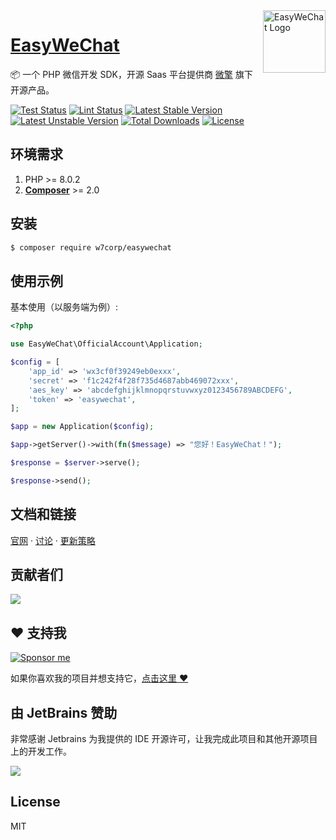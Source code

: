 <img align="right" width="100" src="https://user-images.githubusercontent.com/1472352/49656357-1e874080-fa78-11e8-80ea-69e2103345cf.png" alt="EasyWeChat Logo" expires="2021-08-13" />

<h1 align="left"><a href="https://www.easywechat.com">EasyWeChat</a></h1>

📦 一个 PHP 微信开发 SDK，开源 Saas 平台提供商 [微擎](https://www.easywechat.com/w7team.jpg) 旗下开源产品。

[![Test Status](https://github.com/w7corp/easywechat/workflows/Test/badge.svg)](https://github.com/w7corp/easywechat/actions) 
[![Lint Status](https://github.com/w7corp/easywechat/workflows/Lint/badge.svg)](https://github.com/w7corp/easywechat/actions) 
[![Latest Stable Version](https://poser.pugx.org/w7corp/easywechat/v/stable.svg)](https://packagist.org/packages/w7corp/easywechat) 
[![Latest Unstable Version](https://poser.pugx.org/w7corp/easywechat/v/unstable.svg)](https://packagist.org/packages/w7corp/easywechat)
[![Total Downloads](https://poser.pugx.org/w7corp/easywechat/downloads)](https://packagist.org/packages/w7corp/easywechat) 
[![License](https://poser.pugx.org/w7corp/easywechat/license)](https://packagist.org/packages/w7corp/easywechat) 


## 环境需求

1. PHP >= 8.0.2
2. **[Composer](https://getcomposer.org/)** >= 2.0

## 安装

```bash
$ composer require w7corp/easywechat
```

## 使用示例

基本使用（以服务端为例）:

```php
<?php

use EasyWeChat\OfficialAccount\Application;

$config = [
    'app_id' => 'wx3cf0f39249eb0exxx',
    'secret' => 'f1c242f4f28f735d4687abb469072xxx',
    'aes_key' => 'abcdefghijklmnopqrstuvwxyz0123456789ABCDEFG',
    'token' => 'easywechat',
];

$app = new Application($config);

$app->getServer()->with(fn($message) => "您好！EasyWeChat！");

$response = $server->serve();

$response->send();
```

## 文档和链接

[官网](https://www.easywechat.com)  ·  [讨论](https://github.com/w7corp/easywechat/discussions)  ·  [更新策略](https://github.com/w7corp/easywechat/security/policy)

## 贡献者们


<a href="https://github.com/w7corp/easywechat/graphs/contributors"><img src="https://opencollective.com/wechat/contributors.svg?width=890" /></a>

## :heart: 支持我

[![Sponsor me](https://github.com/overtrue/overtrue/blob/master/sponsor-me.svg?raw=true)](https://github.com/sponsors/overtrue)

如果你喜欢我的项目并想支持它，[点击这里 :heart:](https://github.com/sponsors/overtrue)

## 由 JetBrains 赞助

非常感谢 Jetbrains 为我提供的 IDE 开源许可，让我完成此项目和其他开源项目上的开发工作。

[![](https://resources.jetbrains.com/storage/products/company/brand/logos/jb_beam.svg)](https://www.jetbrains.com/?from=https://github.com/overtrue)


## License

MIT
